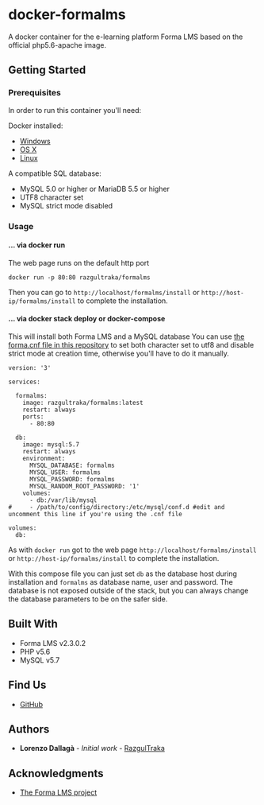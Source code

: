 # docker-formalms

A docker container for the e-learning platform Forma LMS based on the official php5.6-apache image.

## Getting Started

### Prerequisites

In order to run this container you'll need: 

Docker installed:

* [Windows](https://docs.docker.com/windows/started)
* [OS X](https://docs.docker.com/mac/started/)
* [Linux](https://docs.docker.com/linux/started/)

A compatible SQL database:

* MySQL 5.0 or higher or MariaDB  5.5 or higher
* UTF8 character set
* MySQL strict mode disabled

### Usage

#### ... via docker run

The web page runs on the default http port

```shell
docker run -p 80:80 razgultraka/formalms
```
Then you can go to `http://localhost/formalms/install` or `http://host-ip/formalms/install` to complete the installation.

#### ... via docker stack deploy or docker-compose

This will install both Forma LMS and a MySQL database
You can use [the forma.cnf file in this repository](https://github.com/RazgulTraka/docker-formalms/blob/master/config/forma.cnf) to set both character set to utf8 and disable strict mode at creation time, otherwise you'll have to do it manually.

```shell
version: '3'

services:

  formalms:
    image: razgultraka/formalms:latest
    restart: always
    ports:
      - 80:80
      
  db:
    image: mysql:5.7
    restart: always
    environment:
      MYSQL_DATABASE: formalms
      MYSQL_USER: formalms
      MYSQL_PASSWORD: formalms
      MYSQL_RANDOM_ROOT_PASSWORD: '1'
    volumes:
      - db:/var/lib/mysql
#     - /path/to/config/directory:/etc/mysql/conf.d #edit and uncomment this line if you're using the .cnf file

volumes:
  db:
```

As with `docker run` got to the web page `http://localhost/formalms/install` or `http://host-ip/formalms/install` to complete the installation.

With this compose file you can just set `db` as the database host during installation and `formalms` as database name, user and password.
The database is not exposed outside of the stack, but you can always change the database parameters to be on the safer side.

## Built With

* Forma LMS v2.3.0.2
* PHP v5.6
* MySQL v5.7

## Find Us

* [GitHub](https://github.com/RazgulTraka)

## Authors

* **Lorenzo Dallagà** - *Initial work* - [RazgulTraka](https://github.com/RazgulTraka)

## Acknowledgments

* [The Forma LMS project](https://www.formalms.org/)
